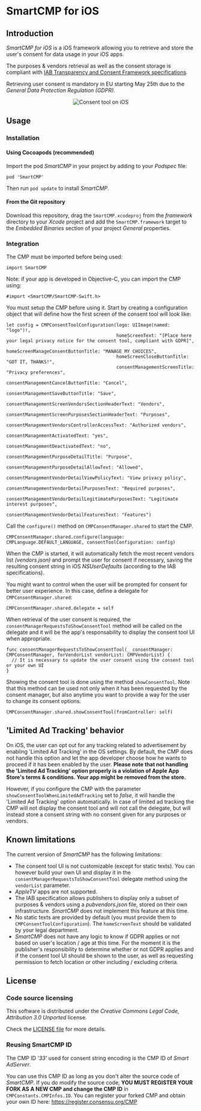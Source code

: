 # SmartCMP for iOS

## Introduction

_SmartCMP for iOS_ is a iOS framework allowing you to retrieve and store the user's consent for data usage in your iOS apps.

The purposes & vendors retrieval as well as the consent storage is compliant with [IAB Transparency and Consent Framework specifications](https://github.com/InteractiveAdvertisingBureau/GDPR-Transparency-and-Consent-Framework).

Retrieving user consent is mandatory in EU starting May 25th due to the _General Data Protection Regulation (GDPR)_.

<p align="center">
  <img src="images/ios-consent-tool.gif" alt="Consent tool on iOS"/>
</p>

## Usage

### Installation

#### Using Cocoapods (recommended)

Import the pod _SmartCMP_ in your project by adding to your _Podspec_ file:

    pod 'SmartCMP'

Then run ```pod update``` to install _SmartCMP_.

#### From the Git repository

Download this repository, drag the ```SmartCMP.xcodeproj``` from the _framework_ directory to your _Xcode_ project and add the ```SmartCMP.framework``` target to the _Embedded Binaries_ section of your project _General_ properties.

### Integration

The CMP must be imported before being used:

    import SmartCMP

Note: if your app is developed in Objective-C, you can import the CMP using:

    #import <SmartCMP/SmartCMP-Swift.h>

You must setup the CMP before using it. Start by creating a configuration object that will define how the first screen of the consent tool will look like:

    let config = CMPConsentToolConfiguration(logo: UIImage(named: "logo")!,
                                             homeScreenText: "[Place here your legal privacy notice for the consent tool, compliant with GDPR]",
                                             homeScreenManageConsentButtonTitle: "MANAGE MY CHOICES",
                                             homeScreenCloseButtonTitle: "GOT IT, THANKS!",
                                             consentManagementScreenTitle: "Privacy preferences",
                                             consentManagementCancelButtonTitle: "Cancel",
                                             consentManagementSaveButtonTitle: "Save",
                                             consentManagementScreenVendorsSectionHeaderText: "Vendors",
                                             consentManagementScreenPurposesSectionHeaderText: "Purposes",
                                             consentManagementVendorsControllerAccessText: "Authorized vendors",
                                             consentManagementActivatedText: "yes",
                                             consentManagementDeactivatedText: "no",
                                             consentManagementPurposeDetailTitle: "Purpose",
                                             consentManagementPurposeDetailAllowText: "Allowed",
                                             consentManagementVendorDetailViewPolicyText: "View privacy policy",
                                             consentManagementVendorDetailPurposesText: "Required purposes",
                                             consentManagementVendorDetailLegitimatePurposesText: "Legitimate interest purposes",
                                             consentManagementVendorDetailFeaturesText: "Features")

Call the ```configure()``` method on ```CMPConsentManager.shared``` to start the CMP.

    CMPConsentManager.shared.configure(language: CMPLanguage.DEFAULT_LANGUAGE, consentToolConfiguration: config)

When the CMP is started, it will automatically fetch the most recent vendors list _(vendors.json)_ and prompt the user for consent if necessary, saving the resulting consent string in iOS _NSUserDefaults_ (according to the IAB specifications).

You might want to control when the user will be prompted for consent for better user experience. In this case, define a delegate for ```CMPConsentManager.shared```:

    CMPConsentManager.shared.delegate = self

When retrieval of the user consent is required, the ```consentManagerRequestsToShowConsentTool```
 method will be called on the delegate and it will be the app's responsability to display the consent tool UI when appropriate.

    func consentManagerRequestsToShowConsentTool(_ consentManager: CMPConsentManager, forVendorList vendorList: CMPVendorList) {
      // It is necessary to update the user consent using the consent tool or your own UI
    }

Showing the consent tool is done using the method ```showConsentTool```. Note that this method can be used not only when it has been requested by the consent manager, but also anytime you want to provide a way for the user to change its consent options.

    CMPConsentManager.shared.showConsentTool(fromController: self)

## 'Limited Ad Tracking' behavior

On iOS, the user can opt out for any tracking related to advertisement by enabling 'Limited Ad Tracking' in the OS settings. By default, the CMP does not handle this option and let the app developer choose how he wants to proceed if it has been enabled by the user. **Please note that not handling the 'Limited Ad Tracking' option properly is a violation of Apple App Store's terms & conditions. Your app might be removed from the store.**

However, if you configure the CMP with the parameter ```showConsentToolWhenLimitedAdTracking``` set to _false_, it will handle the 'Limited Ad Tracking' option automatically. In case of limited ad tracking the CMP will not display the consent tool and will not call the delegate, but will instead store a consent string with no consent given for any purposes or vendors.

## Known limitations

The current version of _SmartCMP_ has the following limitations:

* The consent tool UI is not customizable (except for static texts). You can however build your own UI and display it in the ```consentManagerRequestsToShowConsentTool``` delegate method using the ```vendorList``` parameter.
* _AppleTV_ apps are not supported.
* The IAB specification allows publishers to display only a subset of purposes & vendors using a _pubvendors.json_ file, stored on their own infrastructure. _SmartCMP_ does not implement this feature at this time.
* No static texts are provided by default (you must provide them to ```CMPConsentToolConfiguration```). The ```homeScreenText``` should be validated by your legal department.
* _SmartCMP_ does not have any logic to know if GDPR applies or not based on user's location / age at this time. For the moment it is the publisher's responsibility to determine whether or not GDPR applies and if the consent tool UI should be shown to the user, as well as requesting permission to fetch location or other including / excluding criteria.

## License

### Code source licensing

This software is distributed under the _Creative Commons Legal Code, Attribution 3.0 Unported_ license.

Check the [LICENSE file](LICENSE) for more details.

### Reusing SmartCMP ID

The CMP ID _'33'_ used for consent string encoding is the CMP ID of _Smart AdServer_.

You can use this CMP ID as long as you don't alter the source code of _SmartCMP_. If you do modify the source code, **YOU MUST REGISTER YOUR FORK AS A NEW CMP and change the CMP ID** in ```CMPConstants.CMPInfos.ID```. You can register your forked CMP and obtain your own ID here: https://register.consensu.org/CMP
